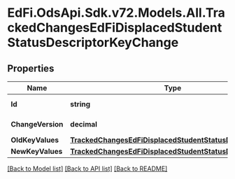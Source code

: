 # EdFi.OdsApi.Sdk.v72.Models.All.TrackedChangesEdFiDisplacedStudentStatusDescriptorKeyChange

## Properties

Name | Type | Description | Notes
------------ | ------------- | ------------- | -------------
**Id** | **string** | Resource identifier | [optional] 
**ChangeVersion** | **decimal** | Change version | [optional] 
**OldKeyValues** | [**TrackedChangesEdFiDisplacedStudentStatusDescriptorKey**](TrackedChangesEdFiDisplacedStudentStatusDescriptorKey.md) |  | [optional] 
**NewKeyValues** | [**TrackedChangesEdFiDisplacedStudentStatusDescriptorKey**](TrackedChangesEdFiDisplacedStudentStatusDescriptorKey.md) |  | [optional] 

[[Back to Model list]](../README.md#documentation-for-models) [[Back to API list]](../README.md#documentation-for-api-endpoints) [[Back to README]](../README.md)

